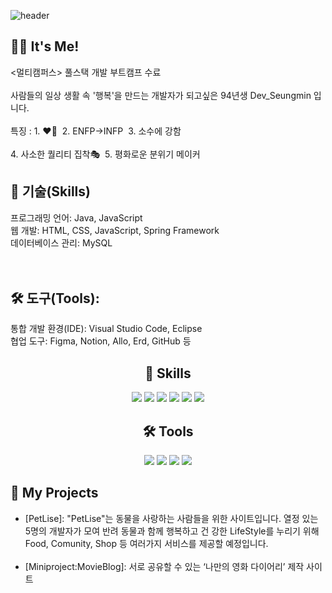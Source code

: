 
![header](https://capsule-render.vercel.app/api?type=waving&color=gradient&height=300&section=header&text=Dev_Seungmin&fontSize=90)


<h2>🧑‍💻 It's Me!</h2>
 <멀티캠퍼스> 풀스택 개발 부트캠프 수료<br>
 <br>사람들의 일상 생활 속 '행복'을 만드는 개발자가 되고싶은 94년생 Dev_Seungmin 입니다.<br>
 <br>특징 : 1. ♥🐶&nbsp; 2. ENFP->INFP &nbsp;3. 소수에 강함 <br>
         <br>  4. 사소한 퀄리티 집착🎭&nbsp; 5. 평화로운 분위기 메이커 


<h2> 💪 기술(Skills) </h2>

프로그래밍 언어: Java, JavaScript <br>
웹 개발: HTML, CSS, JavaScript, Spring Framework <br>
데이터베이스 관리: MySQL
<br><br><br>

<h2> 🛠 도구(Tools): </h2>
통합 개발 환경(IDE): Visual Studio Code, Eclipse <br>
협업 도구: Figma, Notion, Allo, Erd, GitHub 등<br>

<div align=center>
<h2> 💪 Skills </h2>

<img src="https://img.shields.io/badge/Java-007396?style=flat-square&logo=Java&logoColor=white"/>
<img src="https://img.shields.io/badge/JavaScript-F7DF1E?style=flat-square&logo=JavaScript&logoColor=white"/>
<img src="https://img.shields.io/badge/Spring-6DB33F?style=flat-square&logo=Spring&logoColor=white"/>
<img src="https://img.shields.io/badge/mysql-4479A1?style=flat-square&logo=mysql&logoColor=white"/>
 <img src="https://img.shields.io/badge/html5-%23E34F26.svg?style=flat-square&logo=html5&logoColor=white"/></a>
  <img src="https://img.shields.io/badge/css3-%231572B6.svg?style=flat-square&logo=css3&logoColor=white"/></a>

<h2>🛠 Tools </h2>
<img src="https://img.shields.io/badge/Figma-F24E1E?style=flat-square&logo=Figma&logoColor=white"/>
<img src="https://img.shields.io/badge/GitHub-181717?style=flat-square&logo=GitHub&logoColor=white"/>
<img src="https://img.shields.io/badge/notion-000000?style=flat-square&logo=notion&logoColor=white"/>
<img src="https://img.shields.io/badge/eclipseide-2C2255?style=flat-square&logo=eclipseide&logoColor=white"/>
</div>

<h2>🚀 My Projects</h2>
<ul>
  <li>[PetLise]: "PetLise"는 동물을 사랑하는 사람들을 위한 사이트입니다. 열정 있는 5명의 개발자가 모여 반려 동물과 함께 행복하고 건 
  강한 LifeStyle를 누리기 위해 Food, Comunity, Shop 등 여러가지 서비스를 제공할 예정입니다.</li>
 <br> 
 <li>[Miniproject:MovieBlog]: 서로 공유할 수 있는 ‘나만의 영화 다이어리’ 제작 사이트 </li> 
</ul>
